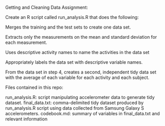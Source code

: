 Getting and Cleaning Data
Assignment:

Create an R script called run_analysis.R that does the following:

Merges the training and the test sets to create one data set.

Extracts only the measurements on the mean and standard deviation for each measurement.

Uses descriptive activity names to name the activities in the data set

Appropriately labels the data set with descriptive variable names.

From the data set in step 4, creates a second, independent tidy data set with the average of each variable for each activity and each subject.

Files contained in this repo:

run_analysis.R: script manipulating accelerometer data to generate tidy dataset.
final_data.txt: comma-delimited tidy dataset produced by run_analysis.R script using data collected from Samsung Galaxy S accelerometers.
codebook.md: summary of variables in final_data.txt and relevant information
